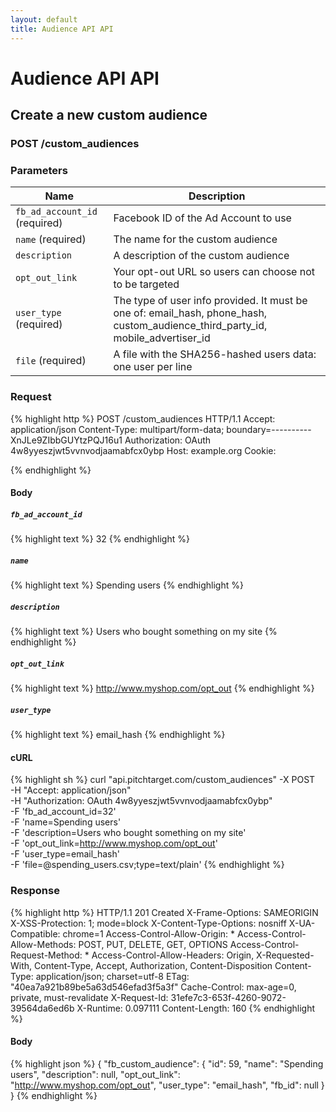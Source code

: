 ```yaml
---
layout: default
title: Audience API API
---
```


# Audience API API

## Create a new custom audience

### POST /custom_audiences


### Parameters

Name | Description |
-----|-------------|
`fb_ad_account_id` (required) | Facebook ID of the Ad Account to use |
`name` (required) | The name for the custom audience |
`description`  | A description of the custom audience |
`opt_out_link`  | Your opt-out URL so users can choose not to be targeted |
`user_type` (required) | The type of user info provided. It must be one of: email_hash, phone_hash, custom_audience_third_party_id, mobile_advertiser_id |
`file` (required) | A file with the SHA256-hashed users data: one user per line |

### Request

{% highlight http %}
POST /custom_audiences HTTP/1.1
Accept: application/json
Content-Type: multipart/form-data; boundary=----------XnJLe9ZIbbGUYtzPQJ16u1
Authorization: OAuth 4w8yyeszjwt5vvnvodjaamabfcx0ybp
Host: example.org
Cookie: 

{% endhighlight %}

#### Body

##### `fb_ad_account_id`

{% highlight text %}
32
{% endhighlight %}

##### `name`

{% highlight text %}
Spending users
{% endhighlight %}

##### `description`

{% highlight text %}
Users who bought something on my site
{% endhighlight %}

##### `opt_out_link`

{% highlight text %}
http://www.myshop.com/opt_out
{% endhighlight %}

##### `user_type`

{% highlight text %}
email_hash
{% endhighlight %}


#### cURL

{% highlight sh %}
curl "api.pitchtarget.com/custom_audiences" -X POST \
	-H "Accept: application/json" \
	-H "Authorization: OAuth 4w8yyeszjwt5vvnvodjaamabfcx0ybp" \
	-F 'fb_ad_account_id=32' \
	-F 'name=Spending users' \
	-F 'description=Users who bought something on my site' \
	-F 'opt_out_link=http://www.myshop.com/opt_out' \
	-F 'user_type=email_hash' \
	-F 'file=@spending_users.csv;type=text/plain'
{% endhighlight %}

### Response

{% highlight http %}
HTTP/1.1 201 Created
X-Frame-Options: SAMEORIGIN
X-XSS-Protection: 1; mode=block
X-Content-Type-Options: nosniff
X-UA-Compatible: chrome=1
Access-Control-Allow-Origin: *
Access-Control-Allow-Methods: POST, PUT, DELETE, GET, OPTIONS
Access-Control-Request-Method: *
Access-Control-Allow-Headers: Origin, X-Requested-With, Content-Type, Accept, Authorization, Content-Disposition
Content-Type: application/json; charset=utf-8
ETag: "40ea7a921b89be5a63d546efad3f5a3f"
Cache-Control: max-age=0, private, must-revalidate
X-Request-Id: 31efe7c3-653f-4260-9072-39564da6ed6b
X-Runtime: 0.097111
Content-Length: 160
{% endhighlight %}

#### Body

{% highlight json %}
{
  "fb_custom_audience": {
    "id": 59,
    "name": "Spending users",
    "description": null,
    "opt_out_link": "http://www.myshop.com/opt_out",
    "user_type": "email_hash",
    "fb_id": null
  }
}
{% endhighlight %}


